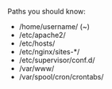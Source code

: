 Paths you should know:
- /home/username/ (~)
- /etc/apache2/
- /etc/hosts/
- /etc/nginx/sites-*/
- /etc/supervisor/conf.d/
- /var/www/
- /var/spool/cron/crontabs/
